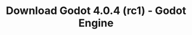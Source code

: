 ---
# Generated by /tools/generators/src/download_archive_generator !!! do not edit by hand !!!
title: 'Download Godot 4.0.4 (rc1) - Godot Engine'
type: 'download/archive'
name: '4.0.4'
flavor: 'rc1'
release_date: '2023-07-21T03:00:00-00:00'
release_notes: 'article/release-candidate-godot-4-0-4-rc-1/'
primaryPlatforms:
  - 'android.apk'
  - 'linux.64'
  - 'macos.universal'
  - 'windows.64'
  - 'web'
  - 'templates'
links:
  android.apk:
    name: 'android.apk'
    title: 'Android'
    caption: 'APK Universal (ARM64 + ARMv7 + x86_64 + x86)'
    tags:
      - 'APK download'
      - 'ARM64/v7'
      - 'x86 (64 & 32 bit)'
    hosts:
      github_builds:
        regular: 'https://github.com/godotengine/godot-builds/releases/download/4.0.4-rc1/Godot_v4.0.4-rc1_android_editor.apk'
        mono: '#'
      github:
        regular: 'https://github.com/godotengine/godot/releases/download/4.0.4-rc1/Godot_v4.0.4-rc1_android_editor.apk'
        mono: '#'
  linux.64:
    name: 'linux.64'
    title: 'Linux'
    caption: 'Padrão (x86_64)'
    tags:
      - '64 bit'
    hosts:
      github_builds:
        regular: 'https://github.com/godotengine/godot-builds/releases/download/4.0.4-rc1/Godot_v4.0.4-rc1_linux.x86_64.zip'
        mono: 'https://github.com/godotengine/godot-builds/releases/download/4.0.4-rc1/Godot_v4.0.4-rc1_mono_linux_x86_64.zip'
      github:
        regular: 'https://github.com/godotengine/godot/releases/download/4.0.4-rc1/Godot_v4.0.4-rc1_linux.x86_64.zip'
        mono: 'https://github.com/godotengine/godot/releases/download/4.0.4-rc1/Godot_v4.0.4-rc1_mono_linux_x86_64.zip'
  macos.universal:
    name: 'macos.universal'
    title: 'macOS'
    caption: 'Universal (x86_64 + Silício da Apple)'
    tags:
      - 'Intel/Apple Silicon'
      - '64 bit'
    hosts:
      github_builds:
        regular: 'https://github.com/godotengine/godot-builds/releases/download/4.0.4-rc1/Godot_v4.0.4-rc1_macos.universal.zip'
        mono: 'https://github.com/godotengine/godot-builds/releases/download/4.0.4-rc1/Godot_v4.0.4-rc1_mono_macos.universal.zip'
      github:
        regular: 'https://github.com/godotengine/godot/releases/download/4.0.4-rc1/Godot_v4.0.4-rc1_macos.universal.zip'
        mono: 'https://github.com/godotengine/godot/releases/download/4.0.4-rc1/Godot_v4.0.4-rc1_mono_macos.universal.zip'
  windows.64:
    name: 'windows.64'
    title: 'Windows'
    caption: 'Padrão (x86_64)'
    tags:
      - '64 bit'
    hosts:
      github_builds:
        regular: 'https://github.com/godotengine/godot-builds/releases/download/4.0.4-rc1/Godot_v4.0.4-rc1_win64.exe.zip'
        mono: 'https://github.com/godotengine/godot-builds/releases/download/4.0.4-rc1/Godot_v4.0.4-rc1_mono_win64.zip'
      github:
        regular: 'https://github.com/godotengine/godot/releases/download/4.0.4-rc1/Godot_v4.0.4-rc1_win64.exe.zip'
        mono: 'https://github.com/godotengine/godot/releases/download/4.0.4-rc1/Godot_v4.0.4-rc1_mono_win64.zip'
  web:
    name: 'web'
    title: 'Editor Web'
    caption: ''
    tags:
      - 'Self-hosted'
      - 'Cross-platform'
    hosts:
      github_builds:
        regular: 'https://github.com/godotengine/godot-builds/releases/download/4.0.4-rc1/Godot_v4.0.4-rc1_web_editor.zip'
        mono: '#'
      github:
        regular: 'https://github.com/godotengine/godot/releases/download/4.0.4-rc1/Godot_v4.0.4-rc1_web_editor.zip'
        mono: '#'
  linux.arm64:
    name: 'linux.arm64'
    title: 'Linux'
    caption: 'Padrão (ARM64)'
    tags:
      - 'ARM64'
      - '64 bit'
    hosts:
      github_builds:
        regular: 'https://github.com/godotengine/godot-builds/releases/download/4.0.4-rc1/Godot_v4.0.4-rc1_linux.arm64.zip'
        mono: 'https://github.com/godotengine/godot-builds/releases/download/4.0.4-rc1/Godot_v4.0.4-rc1_mono_linux_arm64.zip'
      github:
        regular: 'https://github.com/godotengine/godot/releases/download/4.0.4-rc1/Godot_v4.0.4-rc1_linux.arm64.zip'
        mono: 'https://github.com/godotengine/godot/releases/download/4.0.4-rc1/Godot_v4.0.4-rc1_mono_linux_arm64.zip'
  linux.32:
    name: 'linux.32'
    title: 'Linux'
    caption: 'Padrão (x86)'
    tags:
      - '32 bit'
    hosts:
      github_builds:
        regular: 'https://github.com/godotengine/godot-builds/releases/download/4.0.4-rc1/Godot_v4.0.4-rc1_linux.x86_32.zip'
        mono: 'https://github.com/godotengine/godot-builds/releases/download/4.0.4-rc1/Godot_v4.0.4-rc1_mono_linux_x86_32.zip'
      github:
        regular: 'https://github.com/godotengine/godot/releases/download/4.0.4-rc1/Godot_v4.0.4-rc1_linux.x86_32.zip'
        mono: 'https://github.com/godotengine/godot/releases/download/4.0.4-rc1/Godot_v4.0.4-rc1_mono_linux_x86_32.zip'
  linux.arm32:
    name: 'linux.arm32'
    title: 'Linux'
    caption: 'Padrão (ARM32)'
    tags:
      - 'ARM32'
      - '32 bit'
    hosts:
      github_builds:
        regular: 'https://github.com/godotengine/godot-builds/releases/download/4.0.4-rc1/Godot_v4.0.4-rc1_linux.arm32.zip'
        mono: 'https://github.com/godotengine/godot-builds/releases/download/4.0.4-rc1/Godot_v4.0.4-rc1_mono_linux_arm32.zip'
      github:
        regular: 'https://github.com/godotengine/godot/releases/download/4.0.4-rc1/Godot_v4.0.4-rc1_linux.arm32.zip'
        mono: 'https://github.com/godotengine/godot/releases/download/4.0.4-rc1/Godot_v4.0.4-rc1_mono_linux_arm32.zip'
  windows.32:
    name: 'windows.32'
    title: 'Windows'
    caption: 'Padrão (x86)'
    tags:
      - '32 bit'
    hosts:
      github_builds:
        regular: 'https://github.com/godotengine/godot-builds/releases/download/4.0.4-rc1/Godot_v4.0.4-rc1_win32.exe.zip'
        mono: 'https://github.com/godotengine/godot-builds/releases/download/4.0.4-rc1/Godot_v4.0.4-rc1_mono_win32.zip'
      github:
        regular: 'https://github.com/godotengine/godot/releases/download/4.0.4-rc1/Godot_v4.0.4-rc1_win32.exe.zip'
        mono: 'https://github.com/godotengine/godot/releases/download/4.0.4-rc1/Godot_v4.0.4-rc1_mono_win32.zip'
  aar_library:
    name: 'aar_library'
    title: 'Biblioteca de AAR'
    caption: ''
    tags:
      - 'Android plugins'
      - 'Java'
      - 'Kotlin'
    hosts:
      github_builds:
        regular: 'https://github.com/godotengine/godot-builds/releases/download/4.0.4-rc1/godot-lib.4.0.4.rc1.template_release.aar'
        mono: '#'
      github:
        regular: 'https://github.com/godotengine/godot/releases/download/4.0.4-rc1/godot-lib.4.0.4.rc1.template_release.aar'
        mono: '#'
  templates:
    name: 'templates'
    title: 'Modelos de exportação'
    caption: ''
    tags:
      - 'Utilizado para exportar os seus jogos para todas as plataformas suportadas'
    hosts:
      github_builds:
        regular: 'https://github.com/godotengine/godot-builds/releases/download/4.0.4-rc1/Godot_v4.0.4-rc1_export_templates.tpz'
        mono: 'https://github.com/godotengine/godot-builds/releases/download/4.0.4-rc1/Godot_v4.0.4-rc1_mono_export_templates.tpz'
      github:
        regular: 'https://github.com/godotengine/godot/releases/download/4.0.4-rc1/Godot_v4.0.4-rc1_export_templates.tpz'
        mono: 'https://github.com/godotengine/godot/releases/download/4.0.4-rc1/Godot_v4.0.4-rc1_mono_export_templates.tpz'
---
